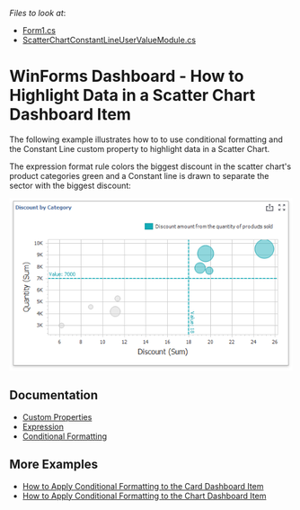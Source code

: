 
*Files to look at*:

* [Form1.cs](./CS/ChartFormatRulesSample/Form1.cs) 
* [ScatterChartConstantLineUserValueModule.cs](./CS/ChartFormatRulesSample/ScatterChartConstantLineUserValueModule.cs)

# WinForms Dashboard - How to Highlight Data in a Scatter Chart Dashboard Item

The following example illustrates how to to use conditional formatting and the Constant Line custom property to highlight data in a Scatter Chart.  

The expression format rule colors the biggest discount in the scatter chart's product categories green and a Constant line is drawn to separate the sector with the biggest discount:

![](/images/scatter-chart-with-applied-format-rule.png)

## Documentation
* [Custom Properties](https://docs.devexpress.com/Dashboard/401595/winforms-designer/custom-properties)
* [Expression](https://docs.devexpress.com/Dashboard/114409/common-features/appearance-customization/conditional-formatting/expression?p=netframework#create-a-format-rule-in-code)
* [Conditional Formatting]() 

## More Examples
* [How to Apply Conditional Formatting to the Card Dashboard Item](https://github.com/DevExpress-Examples/how-to-apply-conditional-formatting-to-the-card-dashboard-item)
* [How to Apply Conditional Formatting to the Chart Dashboard Item](https://github.com/DevExpress-Examples/WinForms-Dashboard-How-to-Apply-Conditional-Formatting-to-the-Chart-Dashboard-Item)





